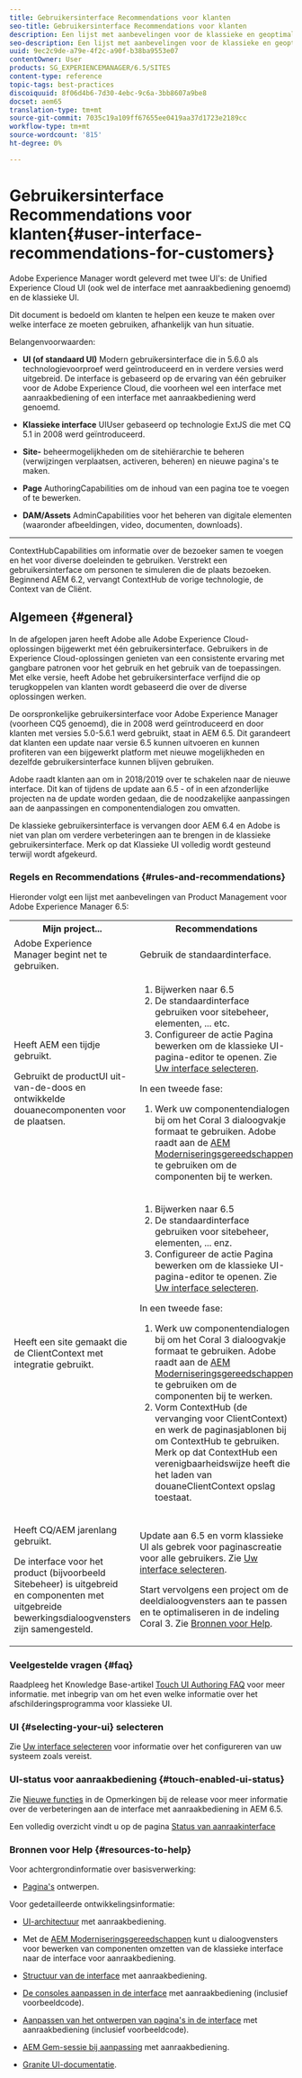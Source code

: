 ```yaml
---
title: Gebruikersinterface Recommendations voor klanten
seo-title: Gebruikersinterface Recommendations voor klanten
description: Een lijst met aanbevelingen voor de klassieke en geoptimaliseerde gebruikersinterfaces.
seo-description: Een lijst met aanbevelingen voor de klassieke en geoptimaliseerde gebruikersinterfaces.
uuid: 9ec2c9de-a79e-4f2c-a90f-b38ba9553e07
contentOwner: User
products: SG_EXPERIENCEMANAGER/6.5/SITES
content-type: reference
topic-tags: best-practices
discoiquuid: 8f06d4b6-7d30-4ebc-9c6a-3bb8607a9be8
docset: aem65
translation-type: tm+mt
source-git-commit: 7035c19a109ff67655ee0419aa37d1723e2189cc
workflow-type: tm+mt
source-wordcount: '815'
ht-degree: 0%

---
```



# Gebruikersinterface Recommendations voor klanten{#user-interface-recommendations-for-customers}

Adobe Experience Manager wordt geleverd met twee UI&#39;s: de Unified Experience Cloud UI (ook wel de interface met aanraakbediening genoemd) en de klassieke UI.

Dit document is bedoeld om klanten te helpen een keuze te maken over welke interface ze moeten gebruiken, afhankelijk van hun situatie.

Belangenvoorwaarden:

* **UI (of standaard UI)**
Modern gebruikersinterface die in 5.6.0 als technologievoorproef werd geïntroduceerd en in verdere versies werd uitgebreid. De interface is gebaseerd op de ervaring van één gebruiker voor de Adobe Experience Cloud, die voorheen wel een interface met aanraakbediening of een interface met aanraakbediening werd genoemd.

* **Klassieke interface**
UIUser gebaseerd op technologie ExtJS die met CQ 5.1 in 2008 werd geïntroduceerd.

* **Site-**
beheermogelijkheden om de sitehiërarchie te beheren (verwijzingen verplaatsen, activeren, beheren) en nieuwe pagina&#39;s te maken.

* **Page**
AuthoringCapabilities om de inhoud van een pagina toe te voegen of te bewerken.

* **DAM/Assets**
AdminCapabilities voor het beheren van digitale elementen (waaronder afbeeldingen, video, documenten, downloads).

* ****
ContextHubCapabilities om informatie over de bezoeker samen te voegen en het voor diverse doeleinden te gebruiken. Verstrekt een gebruikersinterface om personen te simuleren die de plaats bezoeken. Beginnend AEM 6.2, vervangt ContextHub de vorige technologie, de Context van de Cliënt.

## Algemeen {#general}

In de afgelopen jaren heeft Adobe alle Adobe Experience Cloud-oplossingen bijgewerkt met één gebruikersinterface. Gebruikers in de Experience Cloud-oplossingen genieten van een consistente ervaring met gangbare patronen voor het gebruik en het gebruik van de toepassingen. Met elke versie, heeft Adobe het gebruikersinterface verfijnd die op terugkoppelen van klanten wordt gebaseerd die over de diverse oplossingen werken.

De oorspronkelijke gebruikersinterface voor Adobe Experience Manager (voorheen CQ5 genoemd), die in 2008 werd geïntroduceerd en door klanten met versies 5.0-5.6.1 werd gebruikt, staat in AEM 6.5. Dit garandeert dat klanten een update naar versie 6.5 kunnen uitvoeren en kunnen profiteren van een bijgewerkt platform met nieuwe mogelijkheden en dezelfde gebruikersinterface kunnen blijven gebruiken.

Adobe raadt klanten aan om in 2018/2019 over te schakelen naar de nieuwe interface. Dit kan of tijdens de update aan 6.5 - of in een afzonderlijke projecten na de update worden gedaan, die de noodzakelijke aanpassingen aan de aanpassingen en componentendialogen zou omvatten.

De klassieke gebruikersinterface is vervangen door AEM 6.4 en Adobe is niet van plan om verdere verbeteringen aan te brengen in de klassieke gebruikersinterface. Merk op dat Klassieke UI volledig wordt gesteund terwijl wordt afgekeurd.

### Regels en Recommendations {#rules-and-recommendations}

Hieronder volgt een lijst met aanbevelingen van Product Management voor Adobe Experience Manager 6.5:

<table>
 <tbody>
  <tr>
   <th>Mijn project...</th>
   <th>Recommendations</th>
  </tr>
  <tr>
   <td>Adobe Experience Manager begint net te gebruiken.</td>
   <td>Gebruik de standaardinterface.</td>
  </tr>
  <tr>
   <td><p>Heeft AEM een tijdje gebruikt.</p> <p>Gebruikt de productUI uit-van-de-doos en ontwikkelde douanecomponenten voor de plaatsen.<br /> </p> </td>
   <td>
    <ol>
     <li>Bijwerken naar 6.5</li>
     <li>De standaardinterface gebruiken voor sitebeheer, elementen, ... etc.<br /> </li>
     <li>Configureer de actie Pagina bewerken om de klassieke UI-pagina-editor te openen. Zie <a href="#selecting-your-ui">Uw interface selecteren</a>.</li>
    </ol> <p>In een tweede fase:</p>
    <ol>
     <li>Werk uw componentendialogen bij om het Coral 3 dialoogvakje formaat te gebruiken. Adobe raadt aan de <a href="/help/sites-developing/modernization-tools.md">AEM Moderniseringsgereedschappen</a> te gebruiken om de componenten bij te werken.</li>
    </ol> </td>
  </tr>
  <tr>
   <td>Heeft een site gemaakt die de ClientContext met integratie gebruikt.<br /> </td>
   <td>
    <ol>
     <li>Bijwerken naar 6.5</li>
     <li>De standaardinterface gebruiken voor sitebeheer, elementen, ... enz.</li>
     <li>Configureer de actie Pagina bewerken om de klassieke UI-pagina-editor te openen. Zie <a href="#selecting-your-ui">Uw interface selecteren</a>.</li>
    </ol> <p>In een tweede fase:</p>
    <ol>
     <li>Werk uw componentendialogen bij om het Coral 3 dialoogvakje formaat te gebruiken. Adobe raadt aan de <a href="/help/sites-developing/modernization-tools.md">AEM Moderniseringsgereedschappen</a> te gebruiken om de componenten bij te werken.</li>
     <li>Vorm ContextHub (de vervanging voor ClientContext) en werk de paginasjablonen bij om ContextHub te gebruiken. Merk op dat ContextHub een verenigbaarheidswijze heeft die het laden van douaneClientContext opslag toestaat.</li>
    </ol> </td>
  </tr>
  <tr>
   <td><p>Heeft CQ/AEM jarenlang gebruikt.</p> <p>De interface voor het product (bijvoorbeeld Sitebeheer) is uitgebreid en componenten met uitgebreide bewerkingsdialoogvensters zijn samengesteld.</p> </td>
   <td><p>Update aan 6.5 en vorm klassieke UI als gebrek voor paginascreatie voor alle gebruikers. Zie <a href="#selecting-your-ui">Uw interface selecteren</a>.</p> <p>Start vervolgens een project om de deeldialoogvensters aan te passen en te optimaliseren in de indeling Coral 3. Zie <a href="#resources-to-help">Bronnen voor Help</a>.<br /> </p> </td>
  </tr>
 </tbody>
</table>

### Veelgestelde vragen {#faq}

Raadpleeg het Knowledge Base-artikel [Touch UI Authoring FAQ](https://helpx.adobe.com/experience-manager/kb/index/touchui_faq.html) voor meer informatie. met inbegrip van om het even welke informatie over het afschilderingsprogramma voor klassieke UI.

### UI {#selecting-your-ui} selecteren

Zie [Uw interface selecteren](/help/sites-authoring/select-ui.md) voor informatie over het configureren van uw systeem zoals vereist.

### UI-status voor aanraakbediening {#touch-enabled-ui-status}

Zie [Nieuwe functies](/help/release-notes/release-notes.md#what-s-new) in de Opmerkingen bij de release voor meer informatie over de verbeteringen aan de interface met aanraakbediening in AEM 6.5.

Een volledig overzicht vindt u op de pagina [Status van aanraakinterface](/help/release-notes/touch-ui-features-status.md)

### Bronnen voor Help {#resources-to-help}

Voor achtergrondinformatie over basisverwerking:

* [Pagina&#39;s](/help/sites-authoring/page-authoring.md) ontwerpen.

Voor gedetailleerde ontwikkelingsinformatie:

* [UI-architectuur](/help/sites-developing/touch-ui-concepts.md) met aanraakbediening.
* Met de [AEM Moderniseringsgereedschappen](/help/sites-developing/modernization-tools.md) kunt u dialoogvensters voor bewerken van componenten omzetten van de klassieke interface naar de interface voor aanraakbediening.

* [Structuur van de interface](/help/sites-developing/touch-ui-structure.md) met aanraakbediening.

* [De consoles aanpassen in de interface](/help/sites-developing/customizing-consoles-touch.md)  met aanraakbediening (inclusief voorbeeldcode).

* [Aanpassen van het ontwerpen van pagina&#39;s in de interface](/help/sites-developing/customizing-page-authoring-touch.md)  met aanraakbediening (inclusief voorbeeldcode).

* [AEM Gem-sessie bij aanpassing](https://docs.adobe.com/content/ddc/en/gems/user-interface-customization-for-aem-6.html) met aanraakbediening.
* [Granite UI-documentatie](https://helpx.adobe.com/experience-manager/6-5/sites/developing/using/reference-materials/granite-ui/api/index.html).


